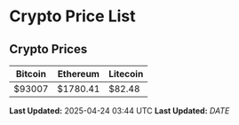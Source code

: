 # Crypto Price List

## Crypto Prices
| Bitcoin | Ethereum | Litecoin |
| ------- | -------- | -------- |
| $93007 | $1780.41 | $82.48 |
**Last Updated:** 2025-04-24 03:44 UTC
**Last Updated:** $DATE$
